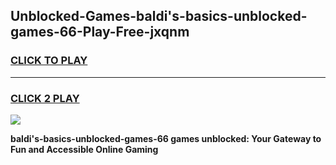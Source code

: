 
## Unblocked-Games-baldi's-basics-unblocked-games-66-Play-Free-jxqnm
<h3>
<a href="https://premium76.site?title=baldi's-basics-unblocked-games-66&ref=19M">CLICK TO PLAY</a></h3>
<hr>

<h3>
<a href="https://premium76.site?title=baldi's-basics-unblocked-games-66&ref=19M">CLICK 2 PLAY</a>
  
</h3>

<a href="https://premium76.site?title=baldi's-basics-unblocked-games-66&ref=19M"><img src="https://clearcache.store/games.png"></a>


**baldi's-basics-unblocked-games-66 games unblocked: Your Gateway to Fun and Accessible Online Gaming**
